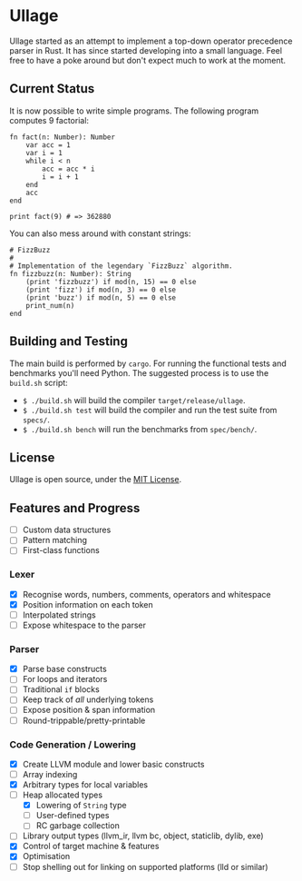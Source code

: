 # Ullage

Ullage started as an attempt to implement a top-down operator precedence parser in Rust. It has since started developing into a small language. Feel free to have a poke around but don't expect much to work at the moment.

## Current Status

It is now possible to write simple programs. The following program computes 9 factorial:

    fn fact(n: Number): Number
        var acc = 1
        var i = 1
        while i < n
            acc = acc * i
            i = i + 1
        end
        acc
    end
    
    print fact(9) # => 362880

You can also mess around with constant strings:

    # FizzBuzz
    #
    # Implementation of the legendary `FizzBuzz` algorithm.
    fn fizzbuzz(n: Number): String
        (print 'fizzbuzz') if mod(n, 15) == 0 else
        (print 'fizz') if mod(n, 3) == 0 else
        (print 'buzz') if mod(n, 5) == 0 else
        print_num(n)
    end

## Building and Testing

The main build is performed by `cargo`. For running the functional
tests and benchmarks you'll need Python. The suggested process is to use the `build.sh` script:

 * `$ ./build.sh` will build the compiler `target/release/ullage`.
 * `$ ./build.sh test` will build the compiler and run the test suite from `specs/`.
 * `$ ./build.sh bench` will run the benchmarks from `spec/bench/`.

## License

Ullage is open source, under the [MIT License](LICENSE.md).

## Features and Progress

 * [ ] Custom data structures
 * [ ] Pattern matching
 * [ ] First-class functions

### Lexer

 * [x] Recognise words, numbers, comments, operators and whitespace
 * [x] Position information on each token
 * [ ] Interpolated strings
 * [ ] Expose whitespace to the parser

### Parser

 * [x] Parse base constructs
 * [ ] For loops and iterators
 * [ ] Traditional `if` blocks
 * [ ] Keep track of _all_ underlying tokens
 * [ ] Expose position & span information
 * [ ] Round-trippable/pretty-printable

### Code Generation / Lowering

 * [x] Create LLVM module and lower basic constructs
 * [ ] Array indexing
 * [x] Arbitrary types for local variables
 * [ ] Heap allocated types
    * [x] Lowering of `String` type
    * [ ] User-defined types
    * [ ] RC garbage collection
 * [ ] Library output types (llvm_ir, llvm bc, object, staticlib, dylib, exe)
 * [x] Control of target machine & features
 * [x] Optimisation
 * [ ] Stop shelling out for linking on supported platforms (lld or similar)

